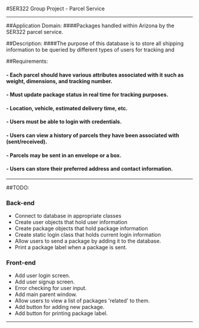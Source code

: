 #SER322 Group Project - Parcel Service

---
##Application Domain: 
####Packages handled within Arizona by the SER322 parcel service.

##Description:
####The purpose of this database is to store all shipping information to be queried by different types of users for tracking and

##Requirements:
#### - Each parcel should have various attributes associated with it such as weight, dimensions, and tracking number.
#### - Must update package status in real time for tracking purposes.
#### - Location, vehicle, estimated delivery time, etc.
#### - Users must be able to login with credentials.
#### - Users can view a history of parcels they have been associated with (sent/received).
#### - Parcels may be sent in an envelope or a box.
#### - Users can store their preferred address and contact information.

---
##TODO:

### Back-end

- Connect to database in appropriate classes
- Create user objects that hold user information
- Create package objects that hold package information
- Create static login class that holds current login information
- Allow users to send a package by adding it to the database.
- Print a package label when a package is sent.

### Front-end

- Add user login screen.
- Add user signup screen.
- Error checking for user input.
- Add main parent window.
- Allow users to view a list of packages 'related' to them.
- Add button for adding new package.
- Add button for printing package label.

---
